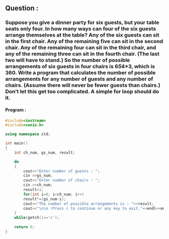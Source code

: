 ## Question :

### Suppose you give a dinner party for six guests, but your table seats only four. In how many ways can four of the six guests arrange themselves at the table? Any of the six guests can sit in the first chair. Any of the remaining five can sit in the second chair. Any of the remaining four can sit in the third chair, and any of the remaining three can sit in the fourth chair. (The last two will have to stand.) So the number of possible arrangements of six guests in four chairs is 6*5*4*3, which is 360. Write a program that calculates the number of possible arrangements for any number of guests and any number of chairs. (Assume there will never be fewer guests than chairs.) Don’t let this get too complicated. A simple for loop should do it. 

#### Program :

```C++
#include<iostream>
#include<conio.h>

using namespace std;

int main()
{
	int ch_num, gs_num, result;

	do
	{
	    cout<<"Enter number of guests : "; 
	    cin >>gs_num;
	    cout<<"Enter number of chairs : "; 
	    cin >>ch_num;
	    result=1; 
	    for(int i=0; i<ch_num; i++) 
	    result*=(gs_num-i);
	    cout<<"The number of possible arrangements is : "<<result;
	    cout<<"\n\n !Press c to continue or any key to exit."<<endl<<endl;
	}
	while(getch()=='c');
	
	return 0;
}
```
